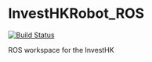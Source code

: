 # InvestHKRobot_ROS
[![Build Status](https://www.travis-ci.com/yytx0802/InvestHKRobot_ROS.svg?branch=main)](https://www.travis-ci.com/yytx0802/InvestHKRobot_ROS)

ROS workspace for the InvestHK 
